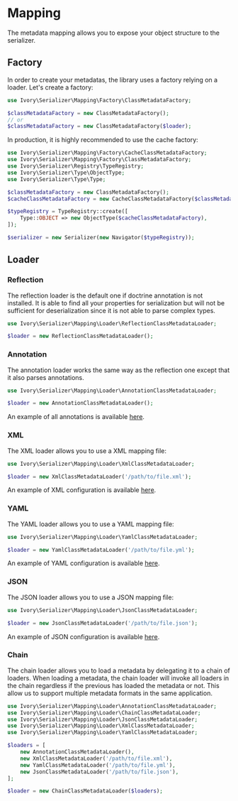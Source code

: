 # Mapping

The metadata mapping allows you to expose your object structure to the serializer.

## Factory

In order to create your metadatas, the library uses a factory relying on a loader. Let's create a factory: 

``` php
use Ivory\Serializer\Mapping\Factory\ClassMetadataFactory;

$classMetadataFactory = new ClassMetadataFactory();
// or
$classMetadataFactory = new ClassMetadataFactory($loader);
```

In production, it is highly recommended to use the cache factory: 

``` php
use Ivory\Serializer\Mapping\Factory\CacheClassMetadataFactory;
use Ivory\Serializer\Mapping\Factory\ClassMetadataFactory;
use Ivory\Serializer\Registry\TypeRegistry;
use Ivory\Serializer\Type\ObjectType;
use Ivory\Serializer\Type\Type;

$classMetadataFactory = new ClassMetadataFactory();
$cacheClassMetadataFactory = new CacheClassMetadataFactory($classMetadataFactory, $psr6CachePool);

$typeRegistry = TypeRegistry::create([
    Type::OBJECT => new ObjectType($cacheClassMetadataFactory),
]);

$serializer = new Serializer(new Navigator($typeRegistry));
```

## Loader

### Reflection

The reflection loader is the default one if doctrine annotation is not installed. It is able to find all your 
properties for serialization but will not be sufficient for deserialization since it is not able to parse complex 
types.

``` php
use Ivory\Serializer\Mapping\Loader\ReflectionClassMetadataLoader;

$loader = new ReflectionClassMetadataLoader();
```

### Annotation

The annotation loader works the same way as the reflection one except that it also parses annotations.

``` php
use Ivory\Serializer\Mapping\Loader\AnnotationClassMetadataLoader;

$loader = new AnnotationClassMetadataLoader();
```

An example of all annotations is available [here](/doc/mapping/annotation.md).

### XML

The XML loader allows you to use a XML mapping file:

``` php
use Ivory\Serializer\Mapping\Loader\XmlClassMetadataLoader;

$loader = new XmlClassMetadataLoader('/path/to/file.xml');
```

An example of XML configuration is available [here](/doc/mapping/xml.md).

### YAML

The YAML loader allows you to use a YAML mapping file:

``` php
use Ivory\Serializer\Mapping\Loader\YamlClassMetadataLoader;

$loader = new YamlClassMetadataLoader('/path/to/file.yml');
```

An example of YAML configuration is available [here](/doc/mapping/yaml.md).

### JSON

The JSON loader allows you to use a JSON mapping file:

``` php
use Ivory\Serializer\Mapping\Loader\JsonClassMetadataLoader;

$loader = new JsonClassMetadataLoader('/path/to/file.json');
```

An example of JSON configuration is available [here](/doc/mapping/json.md).

### Chain

The chain loader allows you to load a metadata by delegating it to a chain of loaders. When loading a metadata, the 
chain loader will invoke all loaders in the chain regardless if the previous has loaded the metadata or not. This allow 
us to support multiple metadata formats in the same application.

``` php
use Ivory\Serializer\Mapping\Loader\AnnotationClassMetadataLoader;
use Ivory\Serializer\Mapping\Loader\ChainClassMetadataLoader;
use Ivory\Serializer\Mapping\Loader\JsonClassMetadataLoader;
use Ivory\Serializer\Mapping\Loader\XmlClassMetadataLoader;
use Ivory\Serializer\Mapping\Loader\YamlClassMetadataLoader;

$loaders = [
    new AnnotationClassMetadataLoader(),
    new XmlClassMetadataLoader('/path/to/file.xml'),
    new YamlClassMetadataLoader('/path/to/file.yml'),
    new JsonClassMetadataLoader('/path/to/file.json'),
];

$loader = new ChainClassMetadataLoader($loaders);
```
